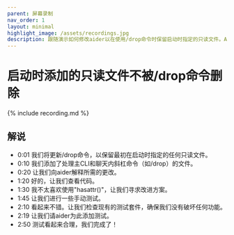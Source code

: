 ```yaml
---
parent: 屏幕录制
nav_order: 1
layout: minimal
highlight_image: /assets/recordings.jpg
description: 跟随演示如何修改aider以在使用/drop命令时保留启动时指定的只读文件。Aider完成了此实现并添加了测试覆盖。
---
```


# 启动时添加的只读文件不被/drop命令删除

<script>
const recording_id = "dont-drop-original-read-files";
const recording_url = "https://gist.githubusercontent.com/paul-gauthier/c2e7b2751925fb7bb47036cdd37ec40d/raw/08e62ab539e2b5d4b52c15c31d9a0d241377c17c/707583.cast";
</script>

{% include recording.md %}

## 解说

- 0:01 我们将更新/drop命令，以保留最初在启动时指定的任何只读文件。
- 0:10 我们添加了处理主CLI和聊天内斜杠命令（如/drop）的文件。
- 0:20 让我们向aider解释所需的更改。
- 1:20 好的，让我们查看代码。
- 1:30 我不太喜欢使用"hasattr()"，让我们寻求改进方案。
- 1:45 让我们进行一些手动测试。
- 2:10 看起来不错。让我们检查现有的测试套件，确保我们没有破坏任何功能。
- 2:19 让我们请aider为此添加测试。
- 2:50 测试看起来合理，我们完成了！







